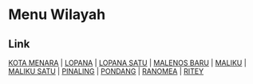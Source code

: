# Menu Wilayah

## Link

[KOTA MENARA](https://github.com/gigit-pemilu/pemilu-2024-71-sulawesi-utara/tree/main/pileg-dpr/hitung-suara/sub/71-sulawesi-utara/sub/05-minahasa-selatan/sub/18-amurang-timur/sub/2005-kota-menara)
 | 
[LOPANA](https://github.com/gigit-pemilu/pemilu-2024-71-sulawesi-utara/tree/main/pileg-dpr/hitung-suara/sub/71-sulawesi-utara/sub/05-minahasa-selatan/sub/18-amurang-timur/sub/2001-lopana)
 | 
[LOPANA SATU](https://github.com/gigit-pemilu/pemilu-2024-71-sulawesi-utara/tree/main/pileg-dpr/hitung-suara/sub/71-sulawesi-utara/sub/05-minahasa-selatan/sub/18-amurang-timur/sub/2010-lopana-satu)
 | 
[MALENOS BARU](https://github.com/gigit-pemilu/pemilu-2024-71-sulawesi-utara/tree/main/pileg-dpr/hitung-suara/sub/71-sulawesi-utara/sub/05-minahasa-selatan/sub/18-amurang-timur/sub/2008-malenos-baru)
 | 
[MALIKU](https://github.com/gigit-pemilu/pemilu-2024-71-sulawesi-utara/tree/main/pileg-dpr/hitung-suara/sub/71-sulawesi-utara/sub/05-minahasa-selatan/sub/18-amurang-timur/sub/2006-maliku)
 | 
[MALIKU SATU](https://github.com/gigit-pemilu/pemilu-2024-71-sulawesi-utara/tree/main/pileg-dpr/hitung-suara/sub/71-sulawesi-utara/sub/05-minahasa-selatan/sub/18-amurang-timur/sub/2009-maliku-satu)
 | 
[PINALING](https://github.com/gigit-pemilu/pemilu-2024-71-sulawesi-utara/tree/main/pileg-dpr/hitung-suara/sub/71-sulawesi-utara/sub/05-minahasa-selatan/sub/18-amurang-timur/sub/2004-pinaling)
 | 
[PONDANG](https://github.com/gigit-pemilu/pemilu-2024-71-sulawesi-utara/tree/main/pileg-dpr/hitung-suara/sub/71-sulawesi-utara/sub/05-minahasa-selatan/sub/18-amurang-timur/sub/1002-pondang)
 | 
[RANOMEA](https://github.com/gigit-pemilu/pemilu-2024-71-sulawesi-utara/tree/main/pileg-dpr/hitung-suara/sub/71-sulawesi-utara/sub/05-minahasa-selatan/sub/18-amurang-timur/sub/1003-ranomea)
 | 
[RITEY](https://github.com/gigit-pemilu/pemilu-2024-71-sulawesi-utara/tree/main/pileg-dpr/hitung-suara/sub/71-sulawesi-utara/sub/05-minahasa-selatan/sub/18-amurang-timur/sub/2007-ritey)

